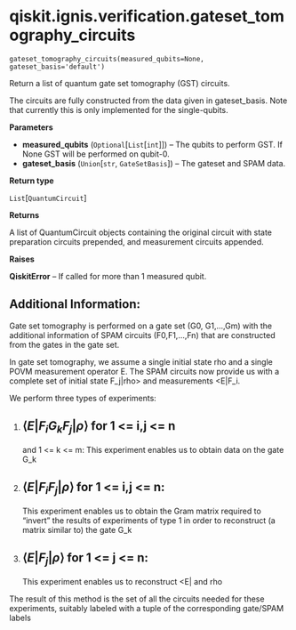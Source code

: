 # qiskit.ignis.verification.gateset\_tomography\_circuits



`gateset_tomography_circuits(measured_qubits=None, gateset_basis='default')`

Return a list of quantum gate set tomography (GST) circuits.

The circuits are fully constructed from the data given in gateset\_basis. Note that currently this is only implemented for the single-qubits.

**Parameters**

*   **measured\_qubits** (`Optional`\[`List`\[`int`]]) – The qubits to perform GST. If None GST will be performed on qubit-0.
*   **gateset\_basis** (`Union`\[`str`, `GateSetBasis`]) – The gateset and SPAM data.

**Return type**

`List`\[`QuantumCircuit`]

**Returns**

A list of QuantumCircuit objects containing the original circuit with state preparation circuits prepended, and measurement circuits appended.

**Raises**

**QiskitError** – If called for more than 1 measured qubit.

## Additional Information:

Gate set tomography is performed on a gate set (G0, G1,…,Gm) with the additional information of SPAM circuits (F0,F1,…,Fn) that are constructed from the gates in the gate set.

In gate set tomography, we assume a single initial state rho and a single POVM measurement operator E. The SPAM circuits now provide us with a complete set of initial state F\_j|rho> and measurements \<E|F\_i.

We perform three types of experiments:

1.  ## $\langle E | F_i G_k F_j |\rho \rangle$ for 1 \<= i,j \<= n

    and 1 \<= k \<= m: This experiment enables us to obtain data on the gate G\_k

2.  ## $\langle E | F_i F_j |\rho \rangle$ for 1 \<= i,j \<= n:

    This experiment enables us to obtain the Gram matrix required to “invert” the results of experiments of type 1 in order to reconstruct (a matrix similar to) the gate G\_k

3.  ## $\langle E | F_j |\rho \rangle$ for 1 \<= j \<= n:

    This experiment enables us to reconstruct \<E| and rho

The result of this method is the set of all the circuits needed for these experiments, suitably labeled with a tuple of the corresponding gate/SPAM labels
